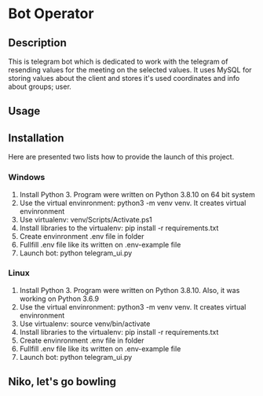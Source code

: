 <h1>Bot Operator</h1>
<h2>Description</h2>
<p>
    This is telegram bot which is dedicated to work with the telegram of resending values for the meeting on the selected values. 
    It uses MySQL for storing values about the client and stores it's used coordinates and info about groups; user.
</p>
<h2>Usage</h2>
<h2>Installation</h2>
<p>
    Here are presented two lists how to provide the launch of this project.
</p>
<h3>Windows</h3>
<ol>
    <li>Install Python 3. Program were written on Python 3.8.10 on 64 bit system</li>
    <li>Use the virtual envinronment: python3 -m venv venv. It creates virtual envinronment</li>
    <li>Use virtualenv: venv/Scripts/Activate.ps1</li>
    <li>Install libraries to the virtualenv: pip install -r requirements.txt</li>
    <li>Create envinronment .env file in folder</li>
    <li>Fullfill .env file like its written on .env-example file</li>
    <li>Launch bot: python telegram_ui.py</li>
</ol>
<h3>Linux</h3>
<ol>
    <li>Install Python 3. Program were written on Python 3.8.10. Also, it was working on Python 3.6.9</li>
    <li>Use the virtual envinronment: python3 -m venv venv. It creates virtual envinronment</li>
    <li>Use virtualenv: source venv/bin/activate</li>
    <li>Install libraries to the virtualenv: pip install -r requirements.txt</li>
    <li>Create envinronment .env file in folder</li>
    <li>Fullfill .env file like its written on .env-example file</li>
    <li>Launch bot: python telegram_ui.py</li>
</ol>
<h2>Niko, let's go bowling</h2>